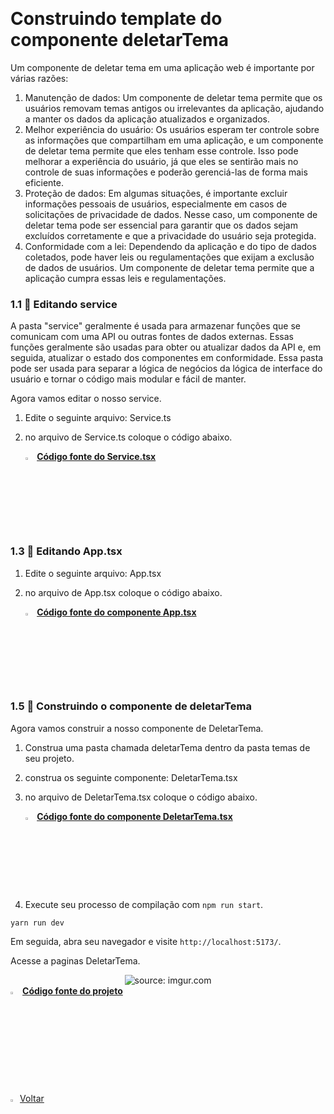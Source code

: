 ﻿﻿﻿﻿﻿﻿﻿﻿﻿<h1>Construindo template do componente deletarTema</h1>

Um componente de deletar tema em uma aplicação web é importante por várias razões:

1. Manutenção de dados: Um componente de deletar tema permite que os usuários removam temas antigos ou irrelevantes da aplicação, ajudando a manter os dados da aplicação atualizados e organizados.
2. Melhor experiência do usuário: Os usuários esperam ter controle sobre as informações que compartilham em uma aplicação, e um componente de deletar tema permite que eles tenham esse controle. Isso pode melhorar a experiência do usuário, já que eles se sentirão mais no controle de suas informações e poderão gerenciá-las de forma mais eficiente.
3. Proteção de dados: Em algumas situações, é importante excluir informações pessoais de usuários, especialmente em casos de solicitações de privacidade de dados. Nesse caso, um componente de deletar tema pode ser essencial para garantir que os dados sejam excluídos corretamente e que a privacidade do usuário seja protegida.
4. Conformidade com a lei: Dependendo da aplicação e do tipo de dados coletados, pode haver leis ou regulamentações que exijam a exclusão de dados de usuários. Um componente de deletar tema permite que a aplicação cumpra essas leis e regulamentações.

<h3>1.1 👣 Editando service </h3>

A pasta "service" geralmente é usada para armazenar funções que se comunicam com uma API ou outras fontes de dados externas. Essas funções geralmente são usadas para obter ou atualizar dados da API e, em seguida, atualizar o estado dos componentes em conformidade. Essa pasta pode ser usada para separar a lógica de negócios da lógica de interface do usuário e tornar o código mais modular e fácil de manter.

Agora vamos editar o nosso service.

1. Edite o seguinte arquivo: Service.ts

2. no arquivo de Service.ts coloque o código abaixo.

   <div align="left"><img src="https://i.imgur.com/JACNZiR.png" title="source: imgur.com" width="3%"/> <a href="https://github.com/LucasCapSilva/blog-pessoal-react-2023/blob/deletar-tema-template/src/services/Service.ts" target="_blank"><b>Código fonte do Service.tsx</b></a> 

<h3>1.3 👣 Editando App.tsx </h3>

1. Edite o seguinte arquivo: App.tsx

2. no arquivo de App.tsx coloque o código abaixo.

   <div align="left"><img src="https://i.imgur.com/JACNZiR.png" title="source: imgur.com" width="3%"/> <a href="https://github.com/LucasCapSilva/blog-pessoal-react-2023/blob/deletar-tema-template/src/App.tsx" target="_blank"><b>Código fonte do componente App.tsx</b></a> 

<h3>1.5 👣 Construindo o componente de deletarTema </h3>

Agora vamos construir a nosso componente de DeletarTema.

1. Construa uma pasta chamada deletarTema dentro da pasta temas de seu projeto.

2. construa os seguinte componente: DeletarTema.tsx

3. no arquivo de DeletarTema.tsx coloque o código abaixo.

   <div align="left"><img src="https://i.imgur.com/JACNZiR.png" title="source: imgur.com" width="3%"/> <a href="https://github.com/LucasCapSilva/blog-pessoal-react-2023/blob/deletar-tema-template/src/components/temas/deletarTema/DeletarTema.tsx" target="_blank"><b>Código fonte do componente DeletarTema.tsx</b></a> 

4. Execute seu processo de compilação com `npm run start`.

```
yarn run dev
```

Em seguida, abra seu navegador e visite `http://localhost:5173/`. 

Acesse a paginas DeletarTema.

<div align="center"><img src="https://i.imgur.com/azdphY9.png" title="source: imgur.com" /></div>

<div align="left"><img src="https://i.imgur.com/JACNZiR.png" title="source: imgur.com" width="3%"/> <a href="https://github.com/LucasCapSilva/blog-pessoal-react-2023/tree/deletar-tema-template" target="_blank"><b>Código fonte do projeto</b></a> 

​    

<div align="left"><a href="README.md"><img src="https://i.imgur.com/XMgF3gl.png" title="source: imgur.com" width="3%"/>Voltar</a></div>

